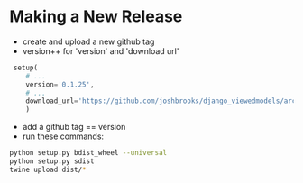 Making a New Release
====================

 - create and upload a new github tag
 - version++ for 'version' and 'download url'

```python
 setup(
    # ...
    version='0.1.25',
    # ...
    download_url='https://github.com/joshbrooks/django_viewedmodels/archive/0.1.25.tar.gz',
    )
```

 - add a github tag == version
 - run these commands:

```bash
python setup.py bdist_wheel --universal
python setup.py sdist
twine upload dist/*
```